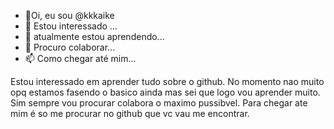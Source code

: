 - 👋Oi, eu sou @kkkaike
- 👀 Estou interessado ...
- 🌱 atualmente estou aprendendo...
- 💞️ Procuro colaborar...
- 📫 Como chegar até mim...

<!---
kkkaike/kkkaike é um repositório ✨ especial ✨ porque seu `README.md` (este arquivo) aparece no seu perfil do GitHub.
Você pode clicar no link Visualizar para dar uma olhada nas suas alterações.
--->

Estou interessado em aprender tudo sobre o github.
No momento nao muito opq estamos fasendo o basico ainda mas sei que logo vou aprender muito.
Sim sempre vou procurar colabora o maximo pussibvel.
Para chegar ate mim é so me procurar no github que vc vau me encontrar.
